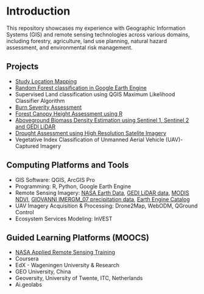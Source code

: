 # Introduction
This repository showcases my experience with Geographic Information Systems (GIS) and remote sensing technologies across various domains, including forestry, agriculture, land use planning, natural hazard assessment, and environmental risk management.
## Projects
- [Study Location Mapping](https://github.com/GEO-001/hands-on-projects/blob/main/Project%20files/study_area_maps.ipynb)
- [Random Forest classification in Google Earth Engine](https://github.com/GEO-001/hands-on-projects/blob/main/Project%20files/Land%20Cover%20Classification/Random%20Forest.md)
- Supervised Land classification using QGIS Maximum Likelihood Classifier Algorithm
- [Burn Severity Assessment](https://github.com/GEO-001/hands-on-projects/blob/main/Project%20files/Fire%20Risk%20Assessment/Burn%20severity.md)
- [Forest Canopy Height Assessment using R](https://github.com/GEO-001/hands-on-projects/blob/main/Project%20files/forest%20canopy%20height%20assessment/3D_forest_height.md)
- [Aboveground Biomass Density Estimation using Sentinel 1, Sentinel 2 and GEDI LiDAR](https://github.com/GEO-001/hands-on-projects/blob/main/Project%20files/Above%20Ground%20Biomass%20Modeling/agbd.md)
- [Drought Assessment using High Resolution Satelite Imagery](https://github.com/GEO-001/hands-on-projects/blob/main/Project%20files/Drought%20Assessment/drought.ipynb)
- Vegetative Index Classification of Unmanned Aerial Vehicle (UAV)-Captured Imagery

## Computing Platforms and Tools 
- GIS Software: QGIS, ArcGIS Pro
- Programming: R, Python, Google Earth Engine
- Remote Sensing Imagery: [NASA Earth Data](https://www.earthdata.nasa.gov/), [GEDI LiDAR data](https://www.earthdata.nasa.gov/learn/articles/gedi-l4b-data), [MODIS NDVI](https://modis.gsfc.nasa.gov/data/dataprod/mod13.php), [GIOVANNI IMERGM_07 precipitation data](https://giovanni.gsfc.nasa.gov/giovanni/), [Earth Engine Catalog](https://developers.google.com/earth-engine/datasets/)
- UAV Imagery Acquisition & Processing: Drone2Map, WebODM, QGround Control
- Ecosystem Services Modeling: InVEST

## Guided Learning Platforms (MOOCS)
- [NASA Applied Remote Sensing Training](https://appliedsciences.nasa.gov/what-we-do/capacity-building/arset)
- Coursera
- EdX - Wageningen University & Research
- GEO University, China
- Geoversity, University of Twente, ITC, Netherlands
- Ai.geolabs

  

